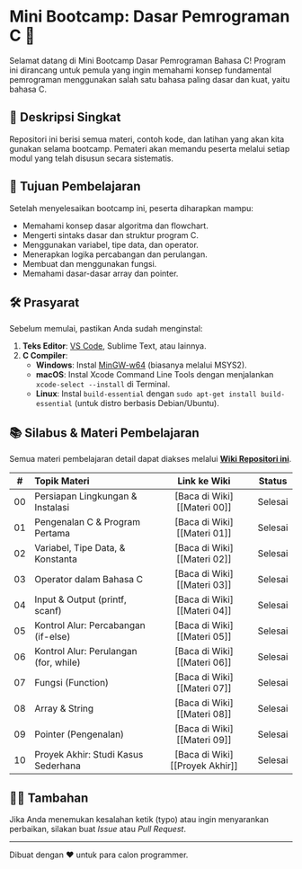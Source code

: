 #  Mini Bootcamp: Dasar Pemrograman C 🚀

Selamat datang di Mini Bootcamp Dasar Pemrograman Bahasa C! Program ini dirancang untuk pemula yang ingin memahami konsep fundamental pemrograman menggunakan salah satu bahasa paling dasar dan kuat, yaitu bahasa C.

## 📖 Deskripsi Singkat

Repositori ini berisi semua materi, contoh kode, dan latihan yang akan kita gunakan selama bootcamp. Pemateri akan memandu peserta melalui setiap modul yang telah disusun secara sistematis.

## 🎯 Tujuan Pembelajaran
Setelah menyelesaikan bootcamp ini, peserta diharapkan mampu:
- Memahami konsep dasar algoritma dan flowchart.
- Mengerti sintaks dasar dan struktur program C.
- Menggunakan variabel, tipe data, dan operator.
- Menerapkan logika percabangan dan perulangan.
- Membuat dan menggunakan fungsi.
- Memahami dasar-dasar array dan pointer.

## 🛠️ Prasyarat
Sebelum memulai, pastikan Anda sudah menginstal:
1.  **Teks Editor**: [VS Code](https://code.visualstudio.com/), Sublime Text, atau lainnya.
2.  **C Compiler**:
    - **Windows**: Instal [MinGW-w64](https://www.mingw-w64.org/) (biasanya melalui MSYS2).
    - **macOS**: Instal Xcode Command Line Tools dengan menjalankan `xcode-select --install` di Terminal.
    - **Linux**: Instal `build-essential` dengan `sudo apt-get install build-essential` (untuk distro berbasis Debian/Ubuntu).

## 📚 Silabus & Materi Pembelajaran

Semua materi pembelajaran detail dapat diakses melalui **[Wiki Repositori ini](link-ke-wiki-anda)**.

| # | Topik Materi | Link ke Wiki | Status |
| :-: | :--- | :---: | :---: |
| 00 | Persiapan Lingkungan & Instalasi | [Baca di Wiki][[Materi 00]] | Selesai |
| 01 | Pengenalan C & Program Pertama | [Baca di Wiki][[Materi 01]] | Selesai |
| 02 | Variabel, Tipe Data, & Konstanta | [Baca di Wiki][[Materi 02]] | Selesai |
| 03 | Operator dalam Bahasa C | [Baca di Wiki][[Materi 03]] | Selesai |
| 04 | Input & Output (printf, scanf) | [Baca di Wiki][[Materi 04]] | Selesai |
| 05 | Kontrol Alur: Percabangan (if-else) | [Baca di Wiki][[Materi 05]] | Selesai |
| 06 | Kontrol Alur: Perulangan (for, while) | [Baca di Wiki][[Materi 06]] | Selesai |
| 07 | Fungsi (Function) | [Baca di Wiki][[Materi 07]] | Selesai |
| 08 | Array & String | [Baca di Wiki][[Materi 08]] | Selesai |
| 09 | Pointer (Pengenalan) | [Baca di Wiki][[Materi 09]] | Selesai |
| 10 | Proyek Akhir: Studi Kasus Sederhana | [Baca di Wiki][[Proyek Akhir]] | Selesai |

## 👨‍💻 Tambahan
Jika Anda menemukan kesalahan ketik (typo) atau ingin menyarankan perbaikan, silakan buat *Issue* atau *Pull Request*.

---
Dibuat dengan ❤️ untuk para calon programmer.